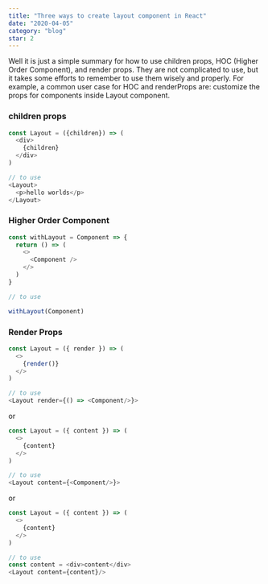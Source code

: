 ```yaml
---
title: "Three ways to create layout component in React"
date: "2020-04-05"
category: "blog"
star: 2
---
```


Well it is just a simple summary for how to use children props, HOC (Higher Order Component), and render props. They are not complicated to use, but it takes some efforts to remember to use them wisely and properly. For example, a common user case for HOC and renderProps are: customize the props for components inside Layout component.

### children props

```js
const Layout = ({children}) => (
  <div>
    {children}
  </div>
)

// to use
<Layout>
  <p>hello worlds</p>
</Layout>
```

### Higher Order Component

```js
const withLayout = Component => {
  return () => (
    <>
      <Component />
    </>
  )
}

// to use

withLayout(Component)
```

### Render Props

```js
const Layout = ({ render }) => (
  <>
    {render()}
  </>
)

// to use
<Layout render={() => <Component/>}>
```

or

```js
const Layout = ({ content }) => (
  <>
    {content}
  </>
)

// to use
<Layout content={<Component/>}>

```

or

```js
const Layout = ({ content }) => (
  <>
    {content}
  </>
)

// to use
const content = <div>content</div>
<Layout content={content}/>

```
